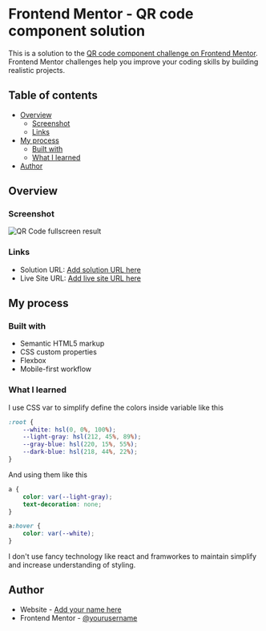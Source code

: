 # Frontend Mentor - QR code component solution

This is a solution to the [QR code component challenge on Frontend Mentor](https://www.frontendmentor.io/challenges/qr-code-component-iux_sIO_H). Frontend Mentor challenges help you improve your coding skills by building realistic projects. 

## Table of contents

- [Overview](#overview)
  - [Screenshot](#screenshot)
  - [Links](#links)
- [My process](#my-process)
  - [Built with](#built-with)
  - [What I learned](#what-i-learned)
- [Author](#author)

## Overview

### Screenshot

![QR Code fullscreen result ](./fullscreen.png)

### Links

- Solution URL: [Add solution URL here](https://github.com/farhanzipp/FrontEndMentor-QR-Code-Component.git)
- Live Site URL: [Add live site URL here](https://your-live-site-url.com)

## My process

### Built with

- Semantic HTML5 markup
- CSS custom properties
- Flexbox
- Mobile-first workflow

### What I learned

I use CSS var to simplify define the colors inside variable like this

```css
:root {
    --white: hsl(0, 0%, 100%);
    --light-gray: hsl(212, 45%, 89%);
    --gray-blue: hsl(220, 15%, 55%);
    --dark-blue: hsl(218, 44%, 22%);
}
```
And using them like this

```css
a {
    color: var(--light-gray);
    text-decoration: none;
}

a:hover {
    color: var(--white);
}
```
I don't use fancy technology like react and framworkes to maintain simplify and increase understanding of styling.

## Author

- Website - [Add your name here](https://farhanzip.netlify.app)
- Frontend Mentor - [@yourusername](https://www.frontendmentor.io/profile/farhanzipp)
